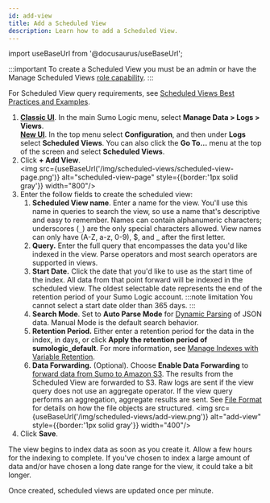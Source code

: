 ```yaml
---
id: add-view
title: Add a Scheduled View
description: Learn how to add a Scheduled View.
---
```

import useBaseUrl from '@docusaurus/useBaseUrl';

:::important
To create a Scheduled View you must be an admin or have the Manage Scheduled Views [role capability](/docs/manage/users-roles/users/multi-account-access).
:::

For Scheduled View query requirements, see [Scheduled Views Best Practices and Examples](/docs/manage/views/scheduled-views/best-practices). 

1. [**Classic UI**](/docs/get-started/sumo-logic-ui/). In the main Sumo Logic menu, select **Manage Data > Logs > Views**. <br/>[**New UI**](/docs/get-started/sumo-logic-ui/). In the top menu select **Configuration**, and then under **Logs** select **Scheduled Views**. You can also click the **Go To...** menu at the top of the screen and select **Scheduled Views**.
1. Click **+ Add View**. <br/><img src={useBaseUrl('/img/scheduled-views/scheduled-view-page.png')} alt="scheduled-view-page" style={{border:'1px solid gray'}} width="800"/>
1. Enter the follow fields to create the scheduled view:
    1. **Scheduled View name**. Enter a name for the view. You'll use this name in queries to search the view, so use a name that's descriptive and easy to remember. Names can contain alphanumeric characters; underscores (`_`) are the only special characters allowed. View names can only have (A-Z, a-z, 0-9), $, and _ after the first letter.
    1. **Query.** Enter the full query that encompasses the data you'd like indexed in the view. Parse operators and most search operators are supported in views.
    1. **Start Date.** Click the date that you'd like to use as the start time of the index. All data from that point forward will be indexed in the scheduled view. The oldest selectable date represents the end of the retention period of your Sumo Logic account.
        :::note limitation
        You cannot select a start date older than 365 days.
        :::
    1. **Search Mode**. Set to **Auto Parse Mode** for [Dynamic Parsing](/docs/search/get-started-with-search/build-search/dynamic-parsing) of JSON data. Manual Mode is the default search behavior.
    1. **Retention Period.** Either enter a retention period for the data in the index, in days, or click **Apply the retention period of sumologic_default**. For more information, see [Manage Indexes with Variable Retention](/docs/manage/partitions/manage-indexes-variable-retention).
    1. **Data Forwarding.** (Optional). Choose **Enable Data Forwarding** to [forward data from Sumo to Amazon S3](/docs/manage/data-forwarding/amazon-s3-bucket). The results from the Scheduled View are forwarded to S3. Raw logs are sent if the view query does not use an aggregate operator. If the view query performs an aggregation, aggregate results are sent. See [File Format](/docs/manage/data-forwarding/amazon-s3-bucket) for details on how the file objects are structured.
    <img src={useBaseUrl('/img/scheduled-views/add-view.png')} alt="add-view" style={{border:'1px solid gray'}} width="400"/>
1. Click **Save**.

The view begins to index data as soon as you create it. Allow a few hours for the indexing to complete. If you've chosen to index a large amount of data and/or have chosen a long date range for the view, it could take a bit longer.

Once created, scheduled views are updated once per minute. 
